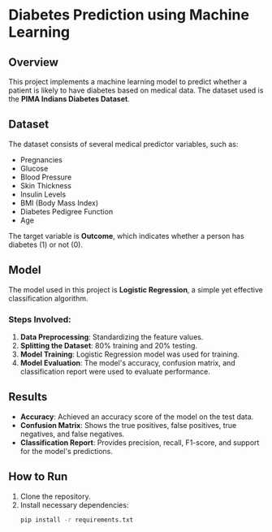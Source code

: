 # Diabetes Prediction using Machine Learning

## Overview
This project implements a machine learning model to predict whether a patient is likely to have diabetes based on medical data. The dataset used is the **PIMA Indians Diabetes Dataset**.

## Dataset
The dataset consists of several medical predictor variables, such as:
- Pregnancies
- Glucose
- Blood Pressure
- Skin Thickness
- Insulin Levels
- BMI (Body Mass Index)
- Diabetes Pedigree Function
- Age

The target variable is **Outcome**, which indicates whether a person has diabetes (1) or not (0).

## Model
The model used in this project is **Logistic Regression**, a simple yet effective classification algorithm.

### Steps Involved:
1. **Data Preprocessing**: Standardizing the feature values.
2. **Splitting the Dataset**: 80% training and 20% testing.
3. **Model Training**: Logistic Regression model was used for training.
4. **Model Evaluation**: The model's accuracy, confusion matrix, and classification report were used to evaluate performance.

## Results
- **Accuracy**: Achieved an accuracy score of the model on the test data.
- **Confusion Matrix**: Shows the true positives, false positives, true negatives, and false negatives.
- **Classification Report**: Provides precision, recall, F1-score, and support for the model's predictions.

## How to Run
1. Clone the repository.
2. Install necessary dependencies:
   ```bash
   pip install -r requirements.txt
